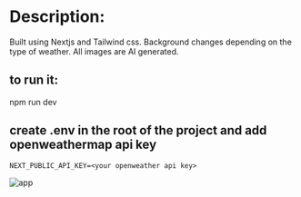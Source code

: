 # Description:

Built using Nextjs and Tailwind css. Background changes depending on the type of weather. All images are AI generated.

## to run it:

npm run dev

## create .env in the root of the project and add openweathermap api key

`NEXT_PUBLIC_API_KEY=<your openweather api key>`


![app](https://github.com/shmg1679/weather-app/assets/91004979/46ee3303-d434-4778-89ff-e34d97da5534)
